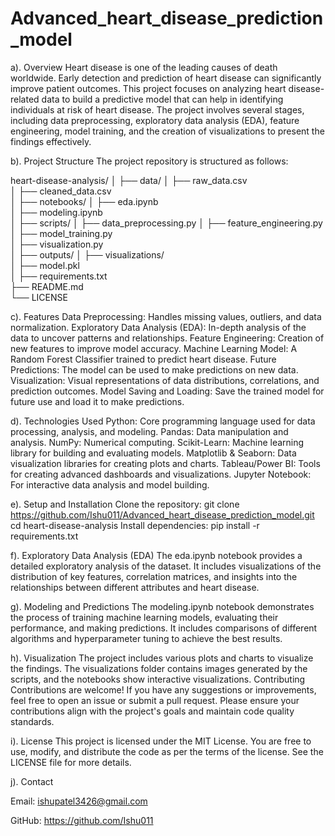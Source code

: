 # Advanced_heart_disease_prediction_model

a). Overview
Heart disease is one of the leading causes of death worldwide. Early detection and prediction of heart disease can significantly improve patient outcomes. This project focuses on analyzing heart disease-related data to build a predictive model that can help in identifying individuals at risk of heart disease. The project involves several stages, including data preprocessing, exploratory data analysis (EDA), feature engineering, model training, and the creation of visualizations to present the findings effectively.

b). Project Structure
The project repository is structured as follows:

heart-disease-analysis/
│
├── data/
│   ├── raw_data.csv          
│   ├── cleaned_data.csv      
│
├── notebooks/
│   ├── eda.ipynb            
│   ├── modeling.ipynb        
│
├── scripts/
│   ├── data_preprocessing.py 
│   ├── feature_engineering.py
│   ├── model_training.py     
│   ├── visualization.py      
│
├── outputs/
│   ├── visualizations/       
│   ├── model.pkl             
│
├── requirements.txt          
├── README.md                 
└── LICENSE                   

c). Features
Data Preprocessing: Handles missing values, outliers, and data normalization.
Exploratory Data Analysis (EDA): In-depth analysis of the data to uncover patterns and relationships.
Feature Engineering: Creation of new features to improve model accuracy.
Machine Learning Model: A Random Forest Classifier trained to predict heart disease.
Future Predictions: The model can be used to make predictions on new data.
Visualization: Visual representations of data distributions, correlations, and prediction outcomes.
Model Saving and Loading: Save the trained model for future use and load it to make predictions.

d). Technologies Used
Python: Core programming language used for data processing, analysis, and modeling.
Pandas: Data manipulation and analysis.
NumPy: Numerical computing.
Scikit-Learn: Machine learning library for building and evaluating models.
Matplotlib & Seaborn: Data visualization libraries for creating plots and charts.
Tableau/Power BI: Tools for creating advanced dashboards and visualizations.
Jupyter Notebook: For interactive data analysis and model building.

e). Setup and Installation
Clone the repository:
git clone https://github.com/Ishu011/Advanced_heart_disease_prediction_model.git
cd heart-disease-analysis
Install dependencies:
pip install -r requirements.txt

f). Exploratory Data Analysis (EDA)
The eda.ipynb notebook provides a detailed exploratory analysis of the dataset. It includes visualizations of the distribution of key features, correlation matrices, and insights into the relationships between different attributes and heart disease.

g). Modeling and Predictions
The modeling.ipynb notebook demonstrates the process of training machine learning models, evaluating their performance, and making predictions. It includes comparisons of different algorithms and hyperparameter tuning to achieve the best results.

h). Visualization
The project includes various plots and charts to visualize the findings. The visualizations folder contains images generated by the scripts, and the notebooks show interactive visualizations.
Contributing
Contributions are welcome! If you have any suggestions or improvements, feel free to open an issue or submit a pull request. Please ensure your contributions align with the project's goals and maintain code quality standards.

i). License
This project is licensed under the MIT License. You are free to use, modify, and distribute the code as per the terms of the license. See the LICENSE file for more details.

j). Contact

Email: ishupatel3426@gmail.com

GitHub: https://github.com/Ishu011

